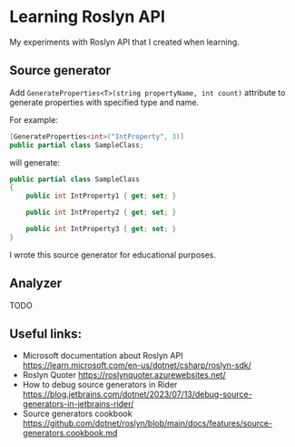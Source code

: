 # Learning Roslyn API

My experiments with Roslyn API that I created when learning.

## Source generator

Add ``GenerateProperties<T>(string propertyName, int count)`` attribute to generate properties with specified type and name.

For example:

```csharp
[GenerateProperties<int>("IntProperty", 3)]
public partial class SampleClass;
```

will generate:

```csharp
public partial class SampleClass
{
    public int IntProperty1 { get; set; }

    public int IntProperty2 { get; set; }

    public int IntProperty3 { get; set; }
}
```

I wrote this source generator for educational purposes.

## Analyzer

TODO

## Useful links:

- Microsoft documentation about Roslyn API https://learn.microsoft.com/en-us/dotnet/csharp/roslyn-sdk/
- Roslyn Quoter https://roslynquoter.azurewebsites.net/
- How to debug source generators in Rider https://blog.jetbrains.com/dotnet/2023/07/13/debug-source-generators-in-jetbrains-rider/
- Source generators cookbook https://github.com/dotnet/roslyn/blob/main/docs/features/source-generators.cookbook.md
